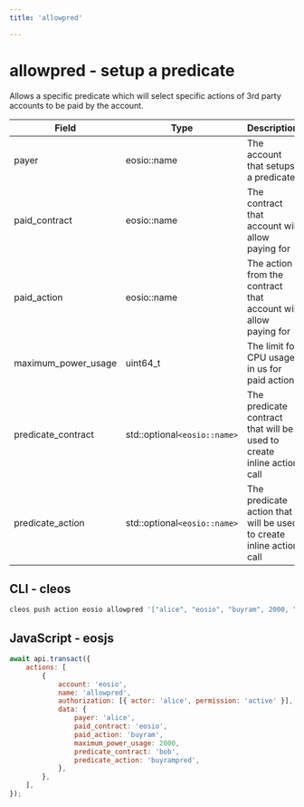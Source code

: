 ```yaml
---
title: 'allowpred'

---
```


# allowpred - setup a predicate

Allows a specific predicate which will select specific actions of 3rd party accounts to be paid by the account.

| Field               | Type                         | Description                                                           |
| ------------------- | ---------------------------- | --------------------------------------------------------------------- |
| payer               | eosio::name                  | The account that setups a predicate                                   |
| paid_contract       | eosio::name                  | The contract that account will allow paying for                       |
| paid_action         | eosio::name                  | The action from the contract that account will allow paying for       |
| maximum_power_usage | uint64_t                     | The limit for CPU usage in us for paid action                         |
| predicate_contract  | std::optional`<eosio::name>` | The predicate contract that will be used to create inline action call |
| predicate_action    | std::optional`<eosio::name>` | The predicate action that will be used to create inline action call   |

## CLI - cleos

```sh
cleos push action eosio allowpred '["alice", "eosio", "buyram", 2000, "bob", "buyrampred"]' -p alice
```

## JavaScript - eosjs

```js
await api.transact({
    actions: [
        {
            account: 'eosio',
            name: 'allowpred',
            authorization: [{ actor: 'alice', permission: 'active' }],
            data: {
                payer: 'alice',
                paid_contract: 'eosio',
                paid_action: 'buyram',
                maximum_power_usage: 2000,
                predicate_contract: 'bob',
                predicate_action: 'buyrampred',
            },
        },
    ],
});
```
